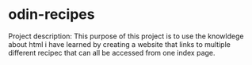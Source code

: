 # odin-recipes
Project description:
  This purpose of this project is to use the knowldege about html i have
  learned by creating a website that links to multiple different recipec 
  that can all be accessed from one index page.